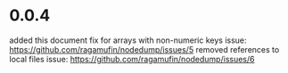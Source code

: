 # 0.0.4
added this document
fix for arrays with non-numeric keys issue: https://github.com/ragamufin/nodedump/issues/5
removed references to local files issue: https://github.com/ragamufin/nodedump/issues/6
